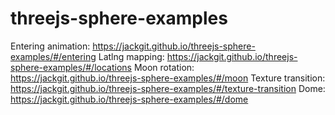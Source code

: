 # threejs-sphere-examples

Entering animation: https://jackgit.github.io/threejs-sphere-examples/#/entering
Latlng mapping: https://jackgit.github.io/threejs-sphere-examples/#/locations
Moon rotation: https://jackgit.github.io/threejs-sphere-examples/#/moon
Texture transition: https://jackgit.github.io/threejs-sphere-examples/#/texture-transition
Dome: https://jackgit.github.io/threejs-sphere-examples/#/dome
